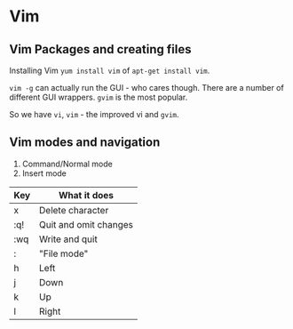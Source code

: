 # Vim

## Vim Packages and creating files

Installing Vim `yum install vim` of `apt-get install vim`.

`vim -g` can actually run the GUI - who cares though. There are a number of different GUI wrappers. `gvim` is the most popular.

So we have `vi`, `vim` - the improved vi and `gvim`.

## Vim modes and navigation

1. Command/Normal mode
2. Insert mode

| Key 		| What it does 				|
| ---		| ---						|
| x			| Delete character 			|
| :q! 		| Quit and omit changes 	|
| :wq		| Write and quit	 		|
| : 		| "File mode" 				|
| h 		| Left						|
| j 		| Down 						|
| k 		| Up 						|
| l			| Right 					|
